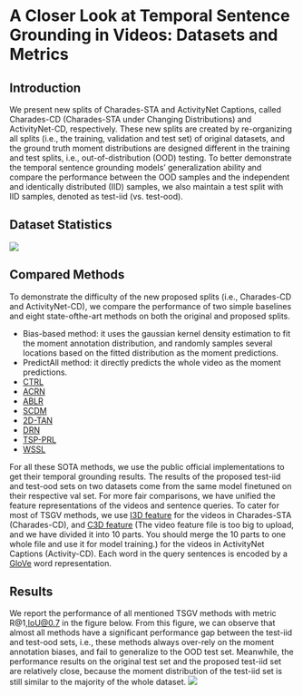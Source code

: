 # A Closer Look at Temporal Sentence Grounding in Videos: Datasets and Metrics

## Introduction

We present new splits of Charades-STA and ActivityNet Captions, called Charades-CD (Charades-STA under Changing Distributions) and ActivityNet-CD, respectively. These new splits are created by re-organizing all splits (i.e., the training, validation and test set) of original datasets, and the ground truth moment distributions are designed different in the training and test splits, i.e., out-of-distribution (OOD) testing. To better demonstrate the temporal sentence grounding models’ generalization ability and compare the performance between the OOD samples and the independent and identically distributed (IID) samples, we also maintain a test split with IID samples, denoted as test-iid (vs. test-ood). 

## Dataset Statistics
![](https://github.com/yytzsy/grounding_changing_distribution/blob/main/statistics.jpg)

## Compared Methods
To demonstrate the difficulty of the new proposed splits (i.e., Charades-CD and ActivityNet-CD), we compare the performance of two simple baselines and eight state-ofthe-art methods on both the original and proposed splits. 

* Bias-based method: it uses the gaussian kernel density estimation to fit the moment annotation distribution, and randomly samples several locations based on the fitted distribution as the moment predictions. 
* PredictAll method: it directly predicts the whole video as the moment predictions.
* [CTRL](https://github.com/jiyanggao/TALL)
* [ACRN](https://sigir2018.wixsite.com/acrn)
* [ABLR](https://github.com/yytzsy/ABLR_code)
* [SCDM](https://github.com/yytzsy/SCDM)
* [2D-TAN](https://github.com/microsoft/2D-TAN)
* [DRN](https://github.com/Alvin-Zeng/DRN)
* [TSP-PRL](https://github.com/WuJie1010/TSP-PRL)
* [WSSL](https://github.com/XgDuan/WSDEC)

For all these SOTA methods, we use the public official implementations to get their temporal grounding results. The results of the proposed test-iid and test-ood sets on two
datasets come from the same model finetuned on their respective val set. For more fair comparisons, we have unified the feature representations of the videos and sentence queries. To cater for most of TSGV methods, we use [I3D feature](https://cloud.tsinghua.edu.cn/f/b17bc7e9f17b4d0f8179/?dl=1) for the videos in Charades-STA (Charades-CD), and [C3D feature](https://cloud.tsinghua.edu.cn/d/8cc1ca07bd3642e2972e/) (The video feature file is too big to upload, and we have divided it into 10 parts. You should merge the 10 parts to one whole file and use it for model training.) for the videos in ActivityNet Captions (Activity-CD). Each word in the query sentences is encoded by a [GloVe](http://nlp.stanford.edu/data/glove.840B.300d.zip) word representation.

## Results

We report the performance of all mentioned TSGV methods with metric R@1,IoU@0.7 in the figure below. From this figure, we can observe that almost all methods have a significant
performance gap between the test-iid and test-ood sets, i.e., these methods always over-rely on the moment annotation biases, and fail to generalize to the OOD test set. Meanwhile, the performance results on the original test set and the proposed test-iid set are relatively close, because the moment distribution of the test-iid set is still similar to the majority of the whole dataset.
![](https://github.com/yytzsy/grounding_changing_distribution/blob/main/performance.jpg)
